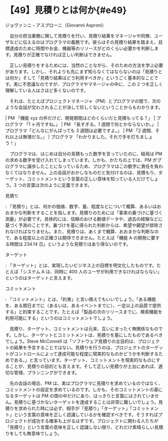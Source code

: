 # 【49】見積りとは何か{#e49}

<div class="author">ジョヴァンニ・アスプローニ（Giovanni Asproni）</div>

　自分の担当業務に関して見積りを行い、見積り結果をマネージャや同僚、ユーザなどに伝えるのはプログラマの義務です。彼らはその見積り結果を踏まえ、目標達成のために時間やお金、機器等のリソースがどのくらい必要かを判断します。見積りが正確でなければ正しい判断はできません。

　正しい見積りをするためには、当然のことながら、そのための方法を学ぶ必要があります。しかし、それよりも先にまず知らなくてはならないのは「見積りとは何か」そして「見積り結果はどう利用すべきか」というごく基本的なことです。実に不思議なのですが、プログラマやマネージャの中に、この 2 つを正しく理解している人はさほど多くないのです。

　それは、たとえばプロジェクトマネージャ（PM）とプログラマの間で、次のような会話が交わされることが決して珍しくないということからもわかります。

| PM 「機能 xyz の件だけど、開発期間はどのくらいだと見積もってる？」
| プログラマ 「1 ヶ月ですね。」
| PM 「長すぎる。1 週間で何とかならないか。」
| プログラマ「どんなにがんばっても 3 週間は必要ですよ。」
| PM 「2 週間、それ以上は無理だな。」
| プログラマ 「わかりました。それで手を打ちましょう！」

　プログラマは、はじめは自分の見積もった数字を言っていたのに、結局は PM の求める数字を受け入れてしまっています。しかも、かたちの上では、PM がプログラマに譲歩したことになっているため、プログラマはこの数字に責任を負わなくてはなりません。上の会話がおかしなものだと気付けるのは、見積もり、ターゲット、コミットメントという言葉の正しい意味を知っている人だけでしょう。3 つの言葉は次のように定義できます。

見積り

  : 「見積り」とは、何かの価値、数字、量、程度などについて概算、あるいはおおまかな判断をすることを指します。見積りのためには「事実の裏づけに基づく測量」が必要です。具体的には、信頼のおける数値データや、過去の経験などに基づく予測のことです。裏づけを基に得られた判断からは、希望や願望が排除されなければなりません。また、見積りは、あくまで概算、おおまかな判断なので、ある程度以上の正確さは期待できません。たとえば「機能 A の開発に要する時間は 234.14 日」というような見積りはあり得ないのです。

ターゲット

  : 「ターゲット」とは、実現したいビジネス上の目標を明文化したものです。たとえば「システム A は、同時に 400 人のユーザが利用できなければならない」というのはターゲットと言えます。

コミットメント

  : 「コミットメント」とは、「約束」と言い換えてもいいでしょう。「ある機能を、ある期日までに（あるいは、あるイベントまでに）、一定以上の品質で提供する」と約束することです。たとえば「製品の次のリリースまでに、検索機能を利用可能にする」というのはコミットメントでしょう。

　見積り、ターゲット、コミットメントは元来、互いにまったく無関係なものです。しかし、ターゲットとコミットメントは、見積りを基にしたものであるべきでしょう。Steve McConnell は「ソフトウェア見積りの主目的は、プロジェクトの結果を予言することではない。見積りを行うのは、プロジェクトのターゲットがコントロールによって達成可能な程度に現実的なものかどうかを判断するためである。」と言っています。ターゲット、コミットメントを現実的なものにすることが、見積りの目的とも言えます。そして正しい見積りが土台にあれば、適切な管理、プランニングができます。

　先の会話の場合、PM は、実はプログラマに見積りを求めているのではなく、コミットメントの設定を求めているのです。しかも、そのコミットメントの基になるターゲットは PM の頭の中だけにあり、はっきりと言葉にはされていません。見積りに基づかないターゲットを達成することは非常に難しいでしょう。見積りを求められた時には必ず、相手が「見積り」「ターゲット」「コミットメント」という言葉の意味を正しく認識しているかを確認すべきです。そうすればプロジェクトが成功する確率も上がるはずです。プロジェクトに関わる人たちが「見積り」という言葉の意味を正しく認識しない限り、どれだけ素晴らしい見積りをしても無意味でしょう。
